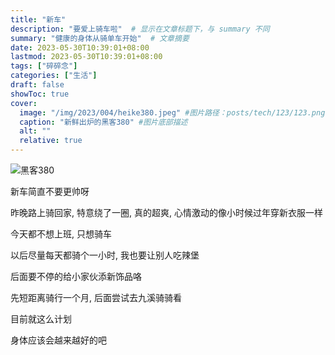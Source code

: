 ```yaml
---
title: "新车"
description: "要爱上骑车啦"  # 显示在文章标题下，与 summary 不同
summary: "健康的身体从骑单车开始"  # 文章摘要
date: 2023-05-30T10:39:01+08:00
lastmod: 2023-05-30T10:39:01+08:00
tags: ["碎碎念"]
categories: ["生活"]
draft: false
showToc: true
cover:
  image: "/img/2023/004/heike380.jpeg" #图片路径：posts/tech/123/123.png
  caption: "新鲜出炉的黑客380" #图片底部描述
  alt: ""
  relative: true
---
```


![黑客380](/img/2023/004/heike380.jpeg)

新车简直不要更帅呀

昨晚路上骑回家, 特意绕了一圈, 真的超爽, 心情激动的像小时候过年穿新衣服一样

今天都不想上班, 只想骑车

以后尽量每天都骑个一小时, 我也要让别人吃辣堡

后面要不停的给小家伙添新饰品咯

先短距离骑行一个月, 后面尝试去九溪骑骑看

目前就这么计划

身体应该会越来越好的吧


